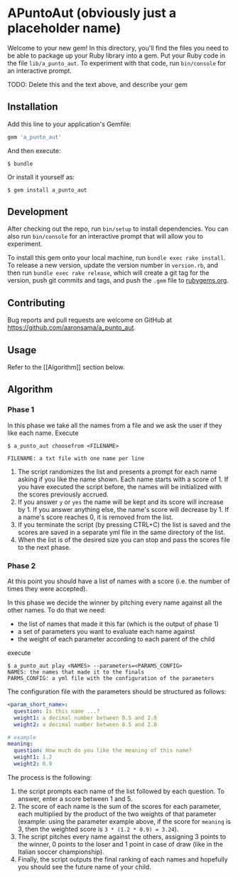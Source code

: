 # APuntoAut (obviously just a placeholder name)

Welcome to your new gem! In this directory, you'll find the files you need to be able to package up your Ruby library into a gem. Put your Ruby code in the file `lib/a_punto_aut`. To experiment with that code, run `bin/console` for an interactive prompt.

TODO: Delete this and the text above, and describe your gem

## Installation

Add this line to your application's Gemfile:

```ruby
gem 'a_punto_aut'
```

And then execute:

    $ bundle

Or install it yourself as:

    $ gem install a_punto_aut

## Development

After checking out the repo, run `bin/setup` to install dependencies. You can also run `bin/console` for an interactive prompt that will allow you to experiment.

To install this gem onto your local machine, run `bundle exec rake install`. To release a new version, update the version number in `version.rb`, and then run `bundle exec rake release`, which will create a git tag for the version, push git commits and tags, and push the `.gem` file to [rubygems.org](https://rubygems.org).

## Contributing

Bug reports and pull requests are welcome on GitHub at https://github.com/aaronsama/a_punto_aut.

## Usage

Refer to the [[Algorithm]] section below.

## Algorithm

### Phase 1

In this phase we take all the names from a file and we ask the user if they like each name. Execute

    $ a_punto_aut choosefrom <FILENAME>

    FILENAME: a txt file with one name per line

1. The script randomizes the list and presents a prompt for each name asking if you like the name shown. Each name starts with a score of 1. If you have executed the script before, the names will be initialized with the scores previously accrued.
2. If you answer `y` or `yes` the name will be kept and its score will increase by 1. If you answer anything else, the name's score will decrease by 1. If a name's score reaches 0, it is removed from the list.
3. If you terminate the script (by pressing CTRL+C) the list is saved and the scores are saved in a separate yml file in the same directory of the list.
4. When the list is of the desired size you can stop and pass the scores file to the next phase.

### Phase 2

At this point you should have a list of names with a score (i.e. the number of times they were accepted).

In this phase we decide the winner by pitching every name against all the other names. To do that we need:

* the list of names that made it this far (which is the output of phase 1)
* a set of parameters you want to evaluate each name against
* the weight of each parameter according to each parent of the child

execute

    $ a_punto_aut play <NAMES> --parameters=<PARAMS_CONFIG>
    NAMES: the names that made it to the finals
    PARMS_CONFIG: a yml file with the configuration of the parameters

The configuration file with the parameters should be structured as follows:

```yml
<param_short_name>:
  question: Is this name ...?
  weight1: a decimal number between 0.5 and 2.0
  weight2: a decimal number between 0.5 and 2.0

# example
meaning:
  question: How much do you like the meaning of this name?
  weight1: 1.2
  weight2: 0.9
```

The process is the following:
1. the script prompts each name of the list followed by each question. To answer, enter a score between 1 and 5.
2. The score of each name is the sum of the scores for each parameter, each multiplied by the product of the two weights of that parameter (example: using the parameter example above, if the score for `meaning` is 3, then the weighted score is `3 * (1.2 * 0.9) = 3.24`).
3. The script pitches every name against the others, assigning 3 points to the winner, 0 points to the loser and 1 point in case of draw (like in the Italian soccer championship).
4. Finally, the script outputs the final ranking of each names and hopefully you should see the future name of your child.
